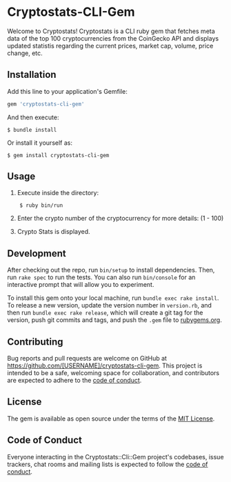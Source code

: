 # Cryptostats-CLI-Gem

Welcome to Cryptostats!
Cryptostats is a CLI ruby gem that fetches meta data of the top 100 cryptocurrencies from the CoinGecko API and displays updated statistis regarding the current prices, market cap, volume, price change, etc.

## Installation

Add this line to your application's Gemfile:

```ruby
gem 'cryptostats-cli-gem'
```

And then execute:

    $ bundle install

Or install it yourself as:

    $ gem install cryptostats-cli-gem

## Usage

1. Execute inside the directory:

```
    $ ruby bin/run
```

2. Enter the crypto number of the cryptocurrency for more details: (1 - 100)

3. Crypto Stats is displayed.

## Development

After checking out the repo, run `bin/setup` to install dependencies. Then, run `rake spec` to run the tests. You can also run `bin/console` for an interactive prompt that will allow you to experiment.

To install this gem onto your local machine, run `bundle exec rake install`. To release a new version, update the version number in `version.rb`, and then run `bundle exec rake release`, which will create a git tag for the version, push git commits and tags, and push the `.gem` file to [rubygems.org](https://rubygems.org).

## Contributing

Bug reports and pull requests are welcome on GitHub at https://github.com/[USERNAME]/cryptostats-cli-gem. This project is intended to be a safe, welcoming space for collaboration, and contributors are expected to adhere to the [code of conduct](https://github.com/[USERNAME]/cryptostats-cli-gem/blob/master/CODE_OF_CONDUCT.md).


## License

The gem is available as open source under the terms of the [MIT License](https://opensource.org/licenses/MIT).

## Code of Conduct

Everyone interacting in the Cryptostats::Cli::Gem project's codebases, issue trackers, chat rooms and mailing lists is expected to follow the [code of conduct](https://github.com/[USERNAME]/cryptostats-cli-gem/blob/master/CODE_OF_CONDUCT.md).
